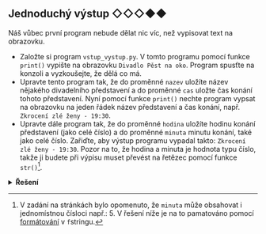 ## Jednoduchý výstup ◇◇◇◆◆

Náš vůbec první program nebude dělat nic víc, než vypisovat text na obrazovku.

- Založte si program `vstup_vystup.py`. V tomto programu pomocí funkce `print()` vypište na obrazovku `Divadlo Pěst na
  oko`. Program spusťte na konzoli a vyzkoušejte, že dělá co má.
- Upravte tento program tak, že do proměnné `nazev` uložíte název nějakého divadelního představení a do proměnné `cas`
  uložte čas konání tohoto představení. Nyní pomocí funkce `print()` nechte program vypsat na obrazovku na jeden řádek
  název představení a čas konání, např. `Zkrocení zlé ženy - 19:30`.
- Upravte dále program tak, že do proměnné `hodina` uložíte hodinu konání představení (jako celé číslo) a do proměnné
  `minuta` minutu konání, také jako celé číslo. Zařiďte, aby výstup programu vypadal takto: `Zkrocení zlé ženy - 19:30`.
  Pozor na to, že hodina a minuta je hodnota typu číslo, takže ji budete při výpisu muset převést na řetězec pomocí
  funkce `str()`[^1].

[^1]: V zadání na stránkách bylo opomenuto, že `minuta` může obsahovat i jednomístnou čísloci např.: 5. V řešení níže je
na to pamatováno pomocí [formátování](https://docs.python.org/3/library/string.html#format-specification-mini-language)
v `f`stringu.

<details>
<summary><b>Řešení</b></summary>


```python
# vstup_vystup.py

print('Divadlo Pěst na oko')
nazev = 'Zkrocení zlé ženy'
cas = '19:30'
print(f'{nazev} - {cas}')

hodina = 19
minuta = 30
print(f'{nazev} - {hodina}:{minuta:02}')
```

</details>
